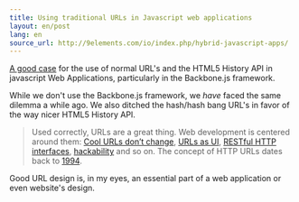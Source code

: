 ```yaml
---
title: Using traditional URLs in Javascript web applications
layout: en/post
lang: en
source_url: http://9elements.com/io/index.php/hybrid-javascript-apps/
---
```

[A good case][post-url] for the use of normal URL's and the HTML5 History API in javascript Web Applications, particularly in the Backbone.js framework.

While we don't use the Backbone.js framework, we *have* faced the same dilemma a while ago. We also ditched the hash/hash bang URL's in favor of the way nicer HTML5 History API.

> Used correctly, URLs are a great thing. Web development is centered around them: [Cool URLs don’t change][cool-urls-dont-change], [URLs as UI][urls-as-ui], [RESTful HTTP interfaces][restful-http-interfaces], [hackability][hackability] and so on. The concept of HTTP URLs dates back to [1994][1994].

Good URL design is, in my eyes, an essential part of a web application or even website's design.

[post-url]: http://9elements.com/io/index.php/hybrid-javascript-apps/
[cool-urls-dont-change]: http://www.w3.org/Provider/Style/URI.html
[urls-as-ui]: http://www.nngroup.com/articles/url-as-ui/
[restful-http-interfaces]: http://en.wikipedia.org/wiki/Representational_state_transfer
[hackability]: http://2002-2012.mattwilcox.net/archive/entry/id/990/
[1994]: http://tools.ietf.org/html/rfc1738